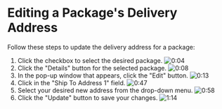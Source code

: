 # Editing a Package's Delivery Address

Follow these steps to update the delivery address for a package:

1.  Click the checkbox to select the desired package. ![0:04](https://github.com/NearFleet/nearfleet_docs/tree/main/Docs_Help/Package%20Management/Editing%20Package%20Delivery%20Address/images/20250623_125914/step_1_at_4s.png)
2.  Click the "Details" button for the selected package. ![0:08](https://github.com/NearFleet/nearfleet_docs/tree/main/Docs_Help/Package%20Management/Editing%20Package%20Delivery%20Address/images/20250623_125914/step_2_at_8s.png)
3.  In the pop-up window that appears, click the "Edit" button. ![0:13](https://github.com/NearFleet/nearfleet_docs/tree/main/Docs_Help/Package%20Management/Editing%20Package%20Delivery%20Address/images/20250623_125914/step_4_at_13s.png)
4.  Click in the "Ship To Address 1" field. ![0:47](https://github.com/NearFleet/nearfleet_docs/tree/main/Docs_Help/Package%20Management/Editing%20Package%20Delivery%20Address/images/20250623_125914/step_5_at_47s.png)
5.  Select your desired new address from the drop-down menu. ![0:58](https://github.com/NearFleet/nearfleet_docs/tree/main/Docs_Help/Package%20Management/Editing%20Package%20Delivery%20Address/images/20250623_125914/step_6_at_58s.png)
6.  Click the "Update" button to save your changes. ![1:14](https://github.com/NearFleet/nearfleet_docs/tree/main/Docs_Help/Package%20Management/Editing%20Package%20Delivery%20Address/images/20250623_125914/step_3_at_74s.png)